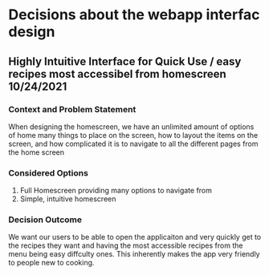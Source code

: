 # Decisions about the webapp interfac design

## Highly Intuitive Interface for Quick Use / easy recipes most accessibel from homescreen 10/24/2021
### Context and Problem Statement
When designing the homescreen, we have an unlimited amount of options of home many things to place on the screen, how to layout the items on the screen, and how complicated it is to navigate to all the different pages from the home screen
### Considered Options
1. Full Homescreen providing many options to navigate from
2. Simple, intuitive homescreen
### Decision Outcome
We want our users to be able to open the applicaiton and very quickly get to the recipes they want and having the most accessible recipes from the menu being easy diffculty ones. This inherently makes the app very friendly to people new to cooking.